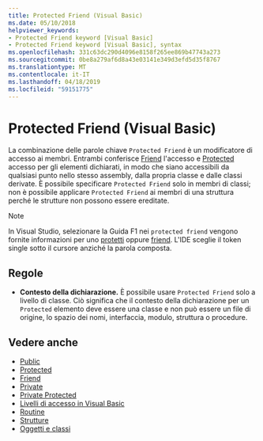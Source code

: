 ```yaml
---
title: Protected Friend (Visual Basic)
ms.date: 05/10/2018
helpviewer_keywords:
- Protected Friend keyword [Visual Basic]
- Protected Friend keyword [Visual Basic], syntax
ms.openlocfilehash: 331c63dc290d4096e8158f265ee869b47743a273
ms.sourcegitcommit: 0be8a279af6d8a43e03141e349d3efd5d35f8767
ms.translationtype: MT
ms.contentlocale: it-IT
ms.lasthandoff: 04/18/2019
ms.locfileid: "59151775"
---
```

# <a name="protected-friend-visual-basic"></a>Protected Friend (Visual Basic)

La combinazione delle parole chiave `Protected Friend` è un modificatore di accesso ai membri. Entrambi conferisce [Friend](friend.md) l'accesso e [Protected](protected.md) accesso per gli elementi dichiarati, in modo che siano accessibili da qualsiasi punto nello stesso assembly, dalla propria classe e dalle classi derivate. È possibile specificare `Protected Friend` solo in membri di classi; non è possibile applicare `Protected Friend` ai membri di una struttura perché le strutture non possono essere ereditate.

> [!NOTE]
> In Visual Studio, selezionare la Guida F1 nei `protected friend` vengono fornite informazioni per uno [protetti](protected.md) oppure [friend](friend.md). L'IDE sceglie il token single sotto il cursore anziché la parola composta.

## <a name="rules"></a>Regole

- **Contesto della dichiarazione.** È possibile usare `Protected Friend` solo a livello di classe. Ciò significa che il contesto della dichiarazione per un `Protected` elemento deve essere una classe e non può essere un file di origine, lo spazio dei nomi, interfaccia, modulo, struttura o procedure. 

## <a name="see-also"></a>Vedere anche

- [Public](../../../visual-basic/language-reference/modifiers/public.md)
- [Protected](../../../visual-basic/language-reference/modifiers/protected.md)
- [Friend](friend.md)
- [Private](../../../visual-basic/language-reference/modifiers/private.md)
- [Private Protected](./private-protected.md)
- [Livelli di accesso in Visual Basic](../../../visual-basic/programming-guide/language-features/declared-elements/access-levels.md)
- [Routine](../../../visual-basic/programming-guide/language-features/procedures/index.md)
- [Strutture](../../../visual-basic/programming-guide/language-features/data-types/structures.md)
- [Oggetti e classi](../../../visual-basic/programming-guide/language-features/objects-and-classes/index.md)

